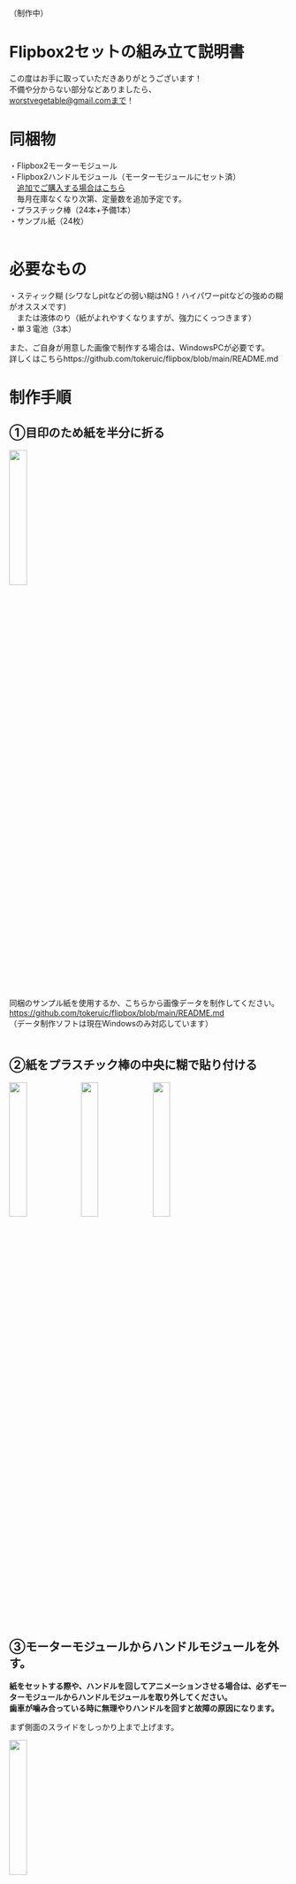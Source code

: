 （制作中）

# Flipbox2セットの組み立て説明書

この度はお手に取っていただきありがとうございます！  
不備や分からない部分などありましたら、  
worstvegetable@gmail.comまで！  


# 同梱物  
・Flipbox2モーターモジュール  
・Flipbox2ハンドルモジュール（モーターモジュールにセット済）  
　[追加でご購入する場合はこちら](https://saiyaco.booth.pm/items/6234946)  
　毎月在庫なくなり次第、定量数を追加予定です。  
・プラスチック棒（24本+予備1本）  
・サンプル紙（24枚）  
 
# 必要なもの
・スティック糊  (シワなしpitなどの弱い糊はNG！ハイパワーpitなどの強めの糊がオススメです)  
　または液体のり（紙がよれやすくなりますが、強力にくっつきます）  
・単３電池（3本）  
  
また、ご自身が用意した画像で制作する場合は、WindowsPCが必要です。  
詳しくはこちらhttps://github.com/tokeruic/flipbox/blob/main/README.md
# 制作手順
## ①目印のため紙を半分に折る
<img src="https://github.com/tokeruic/flipbox/assets/69045494/6729ad83-189a-4172-9e4c-1a02d7889d3c" width="25%">  
  
同梱のサンプル紙を使用するか、こちらから画像データを制作してください。  
https://github.com/tokeruic/flipbox/blob/main/README.md  
（データ制作ソフトは現在Windowsのみ対応しています）  
　　
## ②紙をプラスチック棒の中央に糊で貼り付ける

<img src="https://github.com/tokeruic/flipbox/assets/69045494/ffd60fe7-9c86-41c5-93db-369a9e6b53e6" width="25%">

<img src="https://github.com/tokeruic/flipbox/assets/69045494/c366392b-51b8-4ca2-aea1-01763fe28c7e" width="25%">

<img src="https://github.com/tokeruic/flipbox/assets/69045494/a6512fb5-0b72-41e6-bea2-651e3423e4b9" width="25%">

## ③モーターモジュールからハンドルモジュールを外す。
**紙をセットする際や、ハンドルを回してアニメーションさせる場合は、必ずモーターモジュールからハンドルモジュールを取り外してください。**  
**歯車が噛み合っている時に無理やりハンドルを回すと故障の原因になります。**  

まず側面のスライドをしっかり上まで上げます。  

<img src="https://github.com/user-attachments/assets/3aa51f21-2f63-4546-a082-0663ecf4ba79" width="25%">

次に、内側のスライドをしっかり上まで上げます。 
<img src="https://github.com/user-attachments/assets/44219b07-00ae-4aec-8d42-c8c8c46ecfea" width="25%">

最後に、ハンドルモジュール全体を持ち、横方向に引き抜きます。  
<img src="https://github.com/user-attachments/assets/03c9c703-f8a8-4d15-902b-177ef9425a11" width="25%">


## ④紙をセットする。
  
セット方法の動画はコチラ  
(旧型を使用しているため少し形が違いますが、内容は同様です)  
https://www.youtube.com/watch?v=T0SDO_XomPg
   
## ⑤紙をセットしたハンドルモジュールをモーターモジュールにセットする。
正面から見ながら、ハンドルモジュールから突き出た部分をモーターモジュールの穴にはめます。  
<img src="https://github.com/user-attachments/assets/48ee33b4-5fce-4ca7-8df4-9e62ff3e0245" width="25%">

次に、側面のスライドを下ろします。  
<img src="https://github.com/user-attachments/assets/84c41860-b50a-497b-a5eb-8d2befad1359" width="25%">

最後に、背面から見て内側のスライドを下ろします。  
<img src="https://github.com/user-attachments/assets/32cae7a6-afdc-4b1b-9dc3-251fbd3fd3eb" width="25%">


    
## ⑥ノブを左にまわして電源がオフであることを確認し、単３電池を入れる。
プラス・マイナスにお気をつけください。バネがある方がマイナスです。  
## ⑦ノブをある程度まで回すと装置が始動します！
お楽しみください！  

### ▼▼▼メンテナンス方法はコチラ▼▼▼
長くお使いいただくために、歯車の音が大きくなったり、こすれたりしている音が聞こえた場合は、内側にグリスを塗ることで解決する場合があります。


